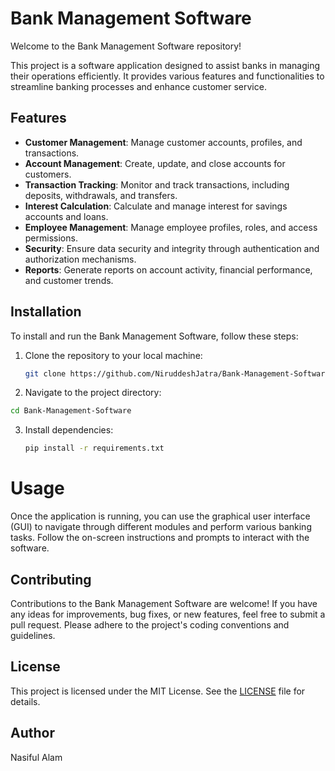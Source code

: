 # Bank Management Software

Welcome to the Bank Management Software repository!

This project is a software application designed to assist banks in managing their operations efficiently. It provides various features and functionalities to streamline banking processes and enhance customer service.

## Features

- **Customer Management**: Manage customer accounts, profiles, and transactions.
- **Account Management**: Create, update, and close accounts for customers.
- **Transaction Tracking**: Monitor and track transactions, including deposits, withdrawals, and transfers.
- **Interest Calculation**: Calculate and manage interest for savings accounts and loans.
- **Employee Management**: Manage employee profiles, roles, and access permissions.
- **Security**: Ensure data security and integrity through authentication and authorization mechanisms.
- **Reports**: Generate reports on account activity, financial performance, and customer trends.

## Installation

To install and run the Bank Management Software, follow these steps:

1. Clone the repository to your local machine:

   ```bash
   git clone https://github.com/NiruddeshJatra/Bank-Management-Software.git
    ```

2. Navigate to the project directory:

  ```bash
  cd Bank-Management-Software
  ```

3. Install dependencies:
   ```bash
   pip install -r requirements.txt
   ```


# Usage

Once the application is running, you can use the graphical user interface (GUI) to navigate through different modules and perform various banking tasks. Follow the on-screen instructions and prompts to interact with the software.

## Contributing

Contributions to the Bank Management Software are welcome! If you have any ideas for improvements, bug fixes, or new features, feel free to submit a pull request. Please adhere to the project's coding conventions and guidelines.

## License

This project is licensed under the MIT License. See the [LICENSE](LICENSE) file for details.

## Author

Nasiful Alam

   
